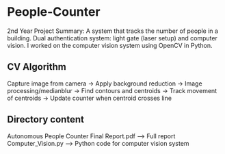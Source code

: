 # People-Counter
2nd Year Project
Summary: A system that tracks the number of people in a building. Dual authentication system: light gate (laser setup) and computer vision. I worked on the computer vision system using OpenCV in Python. 

## CV Algorithm
Capture image from camera → Apply background reduction → Image processing/medianblur → Find contours and centroids → Track movement of centroids → Update counter when centroid crosses line

## Directory content
Autonomous People Counter Final Report.pdf --> Full report
Computer_Vision.py --> Python code for computer vision system
